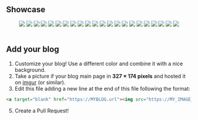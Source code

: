## Showcase

<div align="center">
<a target="blank" href="http://kikobeats.com"><img src="http://i.imgur.com/crE8jt2.png"></a>
<a target="blank" href="http://www.evilsocket.net"><img src="http://i.imgur.com/qanAbQf.png"></a>
<a target="blank" href="http://pupboss.com"><img src="http://i.imgur.com/0AeVKgB.png"></a>
<a target="blank" href="http://www.flaviocorpa.com"><img src="http://i.imgur.com/1ESq2xs.png" /></a>
<a target="blank" href="http://morris.guru"><img src="http://i.imgur.com/s9oimfG.png" /></a>
<a target="blank" href="https://www.mooash.me"><img src="http://i.imgur.com/Ojmkuvw.png" /></a>
<a target="blank" href="http://adrianperez.org"><img src="http://i.imgur.com/XlNFWWA.png" /></a>
<a target="blank" href="http://www.bradenericson.com"><img src="http://i.imgur.com/8wz0LKN.png" /></a>
<a target="blank" href="https://blog.h4t0n.com"><img src="http://i.imgur.com/GPWzqnG.png" /></a>
<a target="blank" href="http://robinz.in"><img src="http://i.imgur.com/qDAbrch.jpg" /></a>
<a target="blank" href="http://biercoff.com"><img src="http://i.imgur.com/goS3pE3.jpg" /></a>
<a target="blank" href="https://randy.sesser.me"><img src="http://i.imgur.com/9hacUJc.jpg" /></a>
<a target="blank" href="http://dan.maharry.me.uk"><img src="http://i.imgur.com/gAeS9jQ.jpg" /></a>
<a target="blank" href="https://ishcha.com"><img src="http://i.imgur.com/u9PGLZj.jpg" /></a>
<a target="blank" href="http://maptime.io/milan"><img src="http://i.imgur.com/hd9tpzq.jpg" /></a>
<a target="blank" href="http://xlbd.me"><img src="http://i.imgur.com/wiqVB9R.jpg" /></a>
<a target="blank" href="http://blog.sujithvishwajith.com"><img src="http://i.imgur.com/eol02YK.jpg" /></a>
<a target="blank" href="https://carlbernardo.github.io"><img src="http://i.imgur.com/dihIo6Q.jpg" /></a>
<a target="blank" href="http://olddonkey.com"><img src="http://i.imgur.com/wa4kwnZ.jpg" /></a>
<a target="blank" href="http://mohammedovich.com"><img src="http://i.imgur.com/oiKFBG2.jpg" /></a>
<a target="blank" href="http://blog.sysbase.org"><img src="http://i.imgur.com/DiPo76r.jpg" /></a>
<a target="blank" href="http://yangshuan.cn"><img src="http://i.imgur.com/6ptrCIp.jpg" /></a>
</br>
</br>
</div>

## Add your blog

1. Customize your blog! Use a different color and combine it with a nice background.
2. Take a picture if your blog main page in **327 × 174 pixels** and hosted it on [imgur](https://imgur.com) (or similar).
3. Edit this file adding a new line at the end of this file following the format:
```html
<a target="blank" href="https://MYBLOG.url"><img src="https://MY_IMAGE_PREVIEW.jpg"></a>
```
5. Create a Pull Request!


